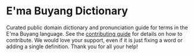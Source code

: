 
# E'ma Buyang Dictionary

Curated public domain dictionary and pronunciation guide for terms in the E'ma Buyang language. See the [contributing guide](https://github.com/drumworkteam/term/blob/make/.github/contributing.md) for details on how to contribute. We would love your support, even if it is just fixing a word or adding a single definition. Thank you for all your help!